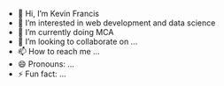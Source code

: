 - 👋 Hi, I’m Kevin Francis
- 👀 I’m interested in web development and data science
- 🌱 I’m currently doing MCA
- 💞️ I’m looking to collaborate on ...
- 📫 How to reach me ...
- 😄 Pronouns: ...
- ⚡ Fun fact: ...

<!---
KevinFrancis11/KevinFrancis11 is a ✨ special ✨ repository because its `README.md` (this file) appears on your GitHub profile.
You can click the Preview link to take a look at your changes.
--->
